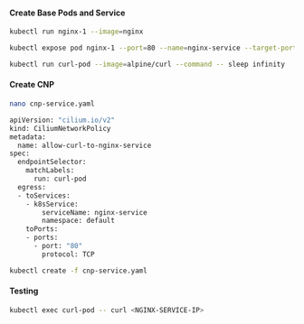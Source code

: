 #### Create Base Pods and Service
```sh
kubectl run nginx-1 --image=nginx

kubectl expose pod nginx-1 --port=80 --name=nginx-service --target-port=80

kubectl run curl-pod --image=alpine/curl --command -- sleep infinity
```

#### Create CNP
```sh
nano cnp-service.yaml
```
```sh
apiVersion: "cilium.io/v2"
kind: CiliumNetworkPolicy
metadata:
  name: allow-curl-to-nginx-service
spec:
  endpointSelector:
    matchLabels:
      run: curl-pod
  egress:
  - toServices:
    - k8sService:
        serviceName: nginx-service
        namespace: default 
    toPorts:
    - ports:
      - port: "80" 
        protocol: TCP
```
```sh
kubectl create -f cnp-service.yaml
```
#### Testing
```sh
kubectl exec curl-pod -- curl <NGINX-SERVICE-IP>
```

